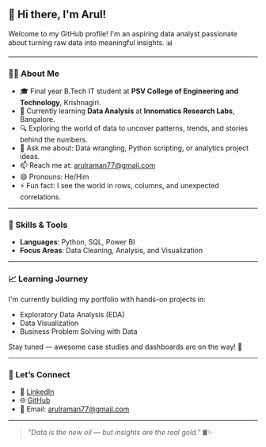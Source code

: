 ## 👋 Hi there, I'm Arul!

Welcome to my GitHub profile! I'm an aspiring data analyst passionate about turning raw data into meaningful insights. 📊

---

### 👨‍🎓 About Me
- 🎓 Final year B.Tech IT student at **PSV College of Engineering and Technology**, Krishnagiri.  
- 📍 Currently learning **Data Analysis** at **Innomatics Research Labs**, Bangalore.  
- 🔍 Exploring the world of data to uncover patterns, trends, and stories behind the numbers.  
- 💬 Ask me about: Data wrangling, Python scripting, or analytics project ideas.  
- 📫 Reach me at: arulraman77@gmail.com  
- 😄 Pronouns: He/Him  
- ⚡ Fun fact: I see the world in rows, columns, and unexpected correlations.

---

### 🧠 Skills & Tools
- **Languages**: Python, SQL, Power BI  
- **Focus Areas**: Data Cleaning, Analysis, and Visualization

---

### 📈 Learning Journey
I'm currently building my portfolio with hands-on projects in:
- Exploratory Data Analysis (EDA)
- Data Visualization
- Business Problem Solving with Data

Stay tuned — awesome case studies and dashboards are on the way! 🚀

---

### 🔗 Let’s Connect
- 💼 [LinkedIn](https://linkedin.com/in/your-linkedin-username)  
- 🌐 [GitHub](https://github.com/Arul-DevX)  
- 📧 Email: arulraman77@gmail.com  

---

> *"Data is the new oil — but insights are the real gold."* 🛢️✨

